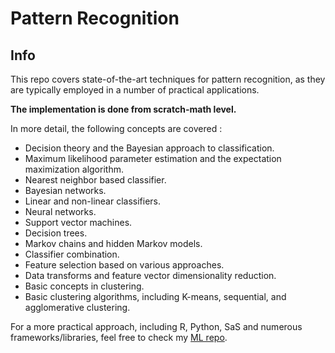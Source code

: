 # Pattern Recognition

## Info
This repo covers state-of-the-art techniques for pattern recognition, as they are typically employed in a number of practical applications. 

**The implementation is done from scratch-math level.**

In more detail, the following concepts are covered :

- Decision theory and the Bayesian approach to classification.
- Maximum likelihood parameter estimation and the expectation maximization algorithm.
- Nearest neighbor based classifier.
- Bayesian networks.
- Linear and non-linear classifiers.
- Neural networks.
- Support vector machines.
- Decision trees.
- Markov chains and hidden Markov models.
- Classifier combination.
- Feature selection based on various approaches.
- Data transforms and feature vector dimensionality reduction.
- Basic concepts in clustering.
- Basic clustering algorithms, including K-means, sequential, and agglomerative clustering.

For a more practical approach, including R, Python, SaS and numerous frameworks/libraries, feel free to check my [ML repo](http://github.com/eloukas/uth-machine-learning).
